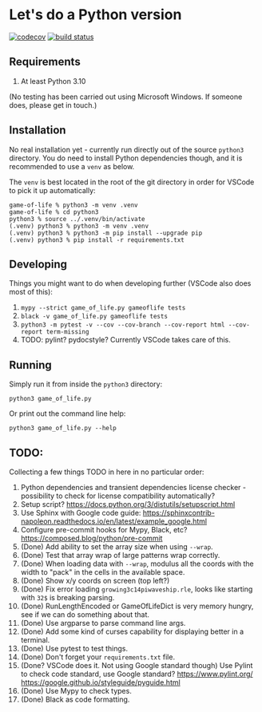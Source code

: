 # Let's do a Python version

[![codecov](https://codecov.io/gh/meh9/game-of-life/branch/main/graph/badge.svg?token=82OI1W6WTU)](https://codecov.io/gh/meh9/game-of-life)
[![build status](https://github.com/meh9/game-of-life/actions/workflows/python-app.yml/badge.svg)](https://github.com/meh9/game-of-life/actions/workflows/python-app.yml)

## Requirements

1. At least Python 3.10

(No testing has been carried out using Microsoft Windows. If someone does, please get in touch.)


## Installation

No real installation yet - currently run directly out of the source `python3` directory. You do need to install Python dependencies though, and it is recommended to use a `venv` as below.

The `venv` is best located in the root of the git directory in order for VSCode to pick it up automatically:

```
game-of-life % python3 -m venv .venv    
game-of-life % cd python3 
python3 % source ../.venv/bin/activate
(.venv) python3 % python3 -m venv .venv
(.venv) python3 % python3 -m pip install --upgrade pip
(.venv) python3 % pip install -r requirements.txt
```

## Developing

Things you might want to do when developing further (VSCode also does most of this):

1. `mypy --strict game_of_life.py gameoflife tests`
1. `black -v game_of_life.py gameoflife tests`
1. `python3 -m pytest -v --cov --cov-branch --cov-report html --cov-report term-missing`
1. TODO: pylint? pydocstyle? Currently VSCode takes care of this.


## Running

Simply run it from inside the `python3` directory:
```
python3 game_of_life.py
```

Or print out the command line help:
```
python3 game_of_life.py --help
```


## TODO:

Collecting a few things TODO in here in no particular order:
1. Python dependencies and transient dependencies license checker - possibility to check for license compatibility automatically?
1. Setup script? https://docs.python.org/3/distutils/setupscript.html
1. Use Sphinx with Google code guide: https://sphinxcontrib-napoleon.readthedocs.io/en/latest/example_google.html
1. Configure pre-commit hooks for Mypy, Black, etc? https://composed.blog/python/pre-commit
1. (Done) Add ability to set the array size when using `--wrap`.
1. (Done) Test that array wrap of large patterns wrap correctly.
1. (Done) When loading data with `--wrap`, modulus all the coords with the width to "pack" in the cells in the available space.
1. (Done) Show x/y coords on screen (top left?)
1. (Done) Fix error loading `growing3c14piwaveship.rle`, looks like starting with `32$` is breaking parsing.
1. (Done) RunLengthEncoded or GameOfLifeDict is very memory hungry, see if we can do something about that.
1. (Done) Use argparse to parse command line args.
1. (Done) Add some kind of curses capability for displaying better in a terminal.
1. (Done) Use pytest to test things.
1. (Done) Don't forget your `requirements.txt` file.
1. (Done? VSCode does it. Not using Google standard though) Use Pylint to check code standard, use Google standard? https://www.pylint.org/ https://google.github.io/styleguide/pyguide.html
1. (Done) Use Mypy to check types.
1. (Done) Black as code formatting.

